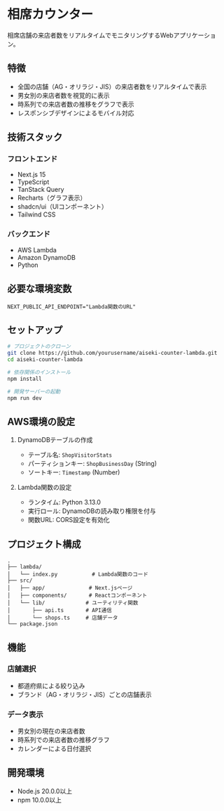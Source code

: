# 相席カウンター

相席店舗の来店者数をリアルタイムでモニタリングするWebアプリケーション。

## 特徴

- 全国の店舗（AG・オリラジ・JIS）の来店者数をリアルタイムで表示
- 男女別の来店者数を視覚的に表示
- 時系列での来店者数の推移をグラフで表示
- レスポンシブデザインによるモバイル対応

## 技術スタック

### フロントエンド
- Next.js 15
- TypeScript
- TanStack Query
- Recharts（グラフ表示）
- shadcn/ui（UIコンポーネント）
- Tailwind CSS

### バックエンド
- AWS Lambda
- Amazon DynamoDB
- Python

## 必要な環境変数

```env
NEXT_PUBLIC_API_ENDPOINT="Lambda関数のURL"
```

## セットアップ

```bash
# プロジェクトのクローン
git clone https://github.com/yourusername/aiseki-counter-lambda.git
cd aiseki-counter-lambda

# 依存関係のインストール
npm install

# 開発サーバーの起動
npm run dev
```

## AWS環境の設定

1. DynamoDBテーブルの作成
   - テーブル名: `ShopVisitorStats`
   - パーティションキー: `ShopBusinessDay` (String)
   - ソートキー: `Timestamp` (Number)

2. Lambda関数の設定
   - ランタイム: Python 3.13.0
   - 実行ロール: DynamoDBの読み取り権限を付与
   - 関数URL: CORS設定を有効化

## プロジェクト構成

```
.
├── lambda/
│   └── index.py           # Lambda関数のコード
├── src/
│   ├── app/              # Next.jsページ
│   ├── components/       # Reactコンポーネント
│   └── lib/             # ユーティリティ関数
│       ├── api.ts       # API通信
│       └── shops.ts     # 店舗データ
└── package.json
```

## 機能

### 店舗選択
- 都道府県による絞り込み
- ブランド（AG・オリラジ・JIS）ごとの店舗表示

### データ表示
- 男女別の現在の来店者数
- 時系列での来店者数の推移グラフ
- カレンダーによる日付選択

## 開発環境

- Node.js 20.0.0以上
- npm 10.0.0以上
